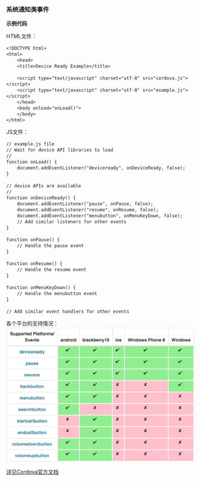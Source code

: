 ### 系统通知类事件
**示例代码**

HTML文件：

    
    <!DOCTYPE html>
    <html>
        <head>
        <title>Device Ready Example</title>
    
        <script type="text/javascript" charset="utf-8" src="cordova.js"></script>
        <script type="text/javascript" charset="utf-8" src="example.js"></script>
        </head>
        <body onload="onLoad()">
        </body>
    </html>
    

JS文件：

    
    // example.js file
    // Wait for device API libraries to load
    //
    function onLoad() {
        document.addEventListener("deviceready", onDeviceReady, false);
    }
    
    // device APIs are available
    //
    function onDeviceReady() {
        document.addEventListener("pause", onPause, false);
        document.addEventListener("resume", onResume, false);
        document.addEventListener("menubutton", onMenuKeyDown, false);
        // Add similar listeners for other events
    }
    
    function onPause() {
        // Handle the pause event
    }
    
    function onResume() {
        // Handle the resume event
    }
    
    function onMenuKeyDown() {
        // Handle the menubutton event
    }
    
    // Add similar event handlers for other events
    
    
各个平台的支持情况：
![platforms](./native/res/platforms.png)

[详见Cordova官方文档](http://cordova.apache.org/docs/en/latest/cordova/events/events.html)